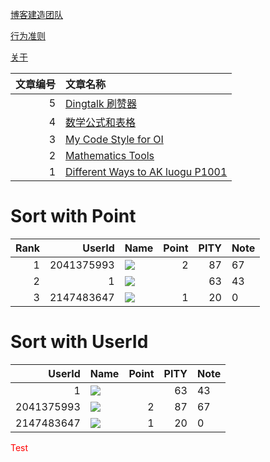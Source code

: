 [博客建造团队](https://www.github.com/dovuque/)

[行为准则](https://dovuque.github.io/code_of_conduct/)

[关于](https://dovuque.github.io/about)

|文章编号|文章名称|
|--:|:--|
|5|[Dingtalk 刷赞器](https://www.github.com/dovuq/dingtalk)|
|4|[数学公式和表格](https://dovuq.github.com/post/数学公式和表格)|
|3|[My Code Style for OI](https://dovuque.github.io/codestyle/)|
|2|[Mathematics Tools](https://unthique.github.io/mathematics/)|
|1|[Different Ways to AK luogu P1001](https://dovuque.github.io/akp1001)|

# Sort with Point

|Rank|UserId|Name|Point|PITY|Note|
|--:|--:|:--|--:|--:|:--|
|1|2041375993|![](http://latex.codecogs.com/gif.latex?\color{yellow}xrdrsp)|2|87|67|-|
|2|1|![](http://latex.codecogs.com/gif.latex?\color{orange}[Owner]\,Dovuq)||63|43|-|
|3|2147483647|![](http://latex.codecogs.com/gif.latex?\color{orange}Silly\,Computer)|1|20|0|-|

# Sort with UserId

|UserId|Name|Point|PITY|Note|
|--:|:--|--:|--:|:--|
|1|![](http://latex.codecogs.com/gif.latex?$\color{orange}[Owner]\,Dovuq$)||63|43|-|
|2041375993|![](http://latex.codecogs.com/gif.latex?$\color{yellow}xrdrsp$)|2|87|67|-|
|2147483647|![](http://latex.codecogs.com/gif.latex?$\color{orange}Silly\,Computer$)|1|20|0|-|

<font color=red>Test</font>
